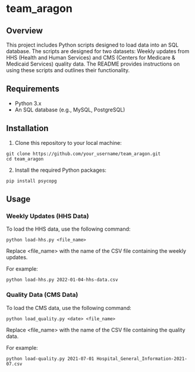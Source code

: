 # team_aragon

## Overview
This project includes Python scripts designed to load data into an SQL database. The scripts are designed for two datasets: Weekly updates from HHS (Health and Human Services) and CMS (Centers for Medicare & Medicaid Services) quality data. The README provides instructions on using these scripts and outlines their functionality.

## Requirements
- Python 3.x
- An SQL database (e.g., MySQL, PostgreSQL)

## Installation
1. Clone this repository to your local machine:
```
git clone https://github.com/your_username/team_aragon.git
cd team_aragon
```
2. Install the required Python packages:
```
pip install psycopg
```
## Usage

### Weekly Updates (HHS Data)

To load the HHS data, use the following command:

```
python load-hhs.py <file_name>
```
Replace <file_name> with the name of the CSV file containing the weekly updates.

For example: 
```
python load-hhs.py 2022-01-04-hhs-data.csv
```

### Quality Data (CMS Data)

To load the CMS data, use the following command:
```
python load_quality.py <date> <file_name>
```
Replace <file_name> with the name of the CSV file containing the quality data.

For example:
```
python load-quality.py 2021-07-01 Hospital_General_Information-2021-07.csv
```


